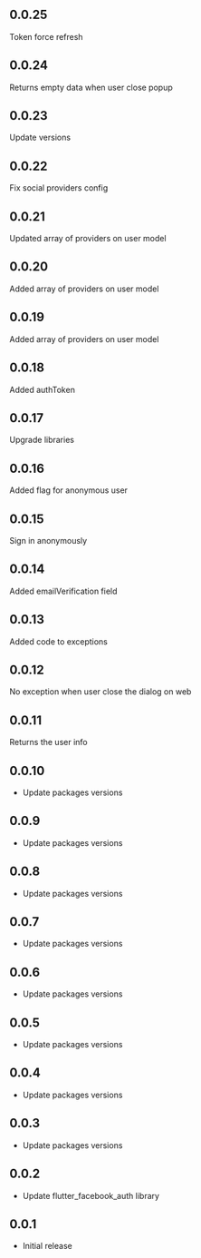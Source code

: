 ## 0.0.25
Token force refresh

## 0.0.24
Returns empty data when user close popup

## 0.0.23
Update versions

## 0.0.22

Fix social providers config

## 0.0.21

Updated array of providers on user model
## 0.0.20

Added array of providers on user model
## 0.0.19

Added array of providers on user model

## 0.0.18

Added authToken

## 0.0.17

Upgrade libraries

## 0.0.16

Added flag for anonymous user
## 0.0.15

Sign in anonymously
## 0.0.14

Added emailVerification field
## 0.0.13

Added code to exceptions

## 0.0.12

No exception when user close the dialog on web

## 0.0.11

Returns the user info

## 0.0.10

* Update packages versions
## 0.0.9

* Update packages versions
## 0.0.8

* Update packages versions
## 0.0.7

* Update packages versions
## 0.0.6

* Update packages versions
## 0.0.5

* Update packages versions

## 0.0.4

* Update packages versions

## 0.0.3

* Update packages versions

## 0.0.2

* Update flutter_facebook_auth library

## 0.0.1

* Initial release
